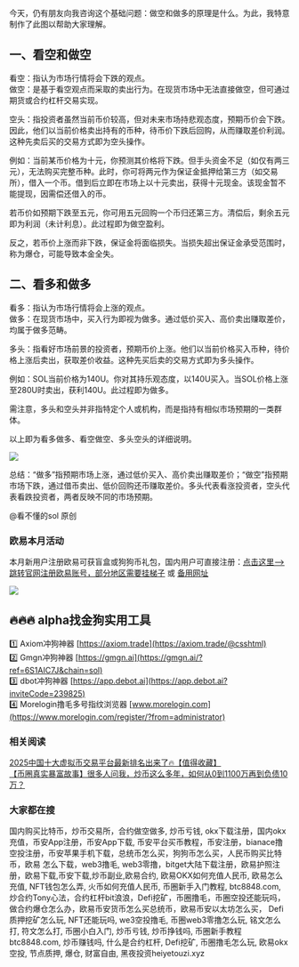 今天，仍有朋友向我咨询这个基础问题：做空和做多的原理是什么。为此，我特意制作了此图以帮助大家理解。

## 一、看空和做空
看空：指认为市场行情将会下跌的观点。  
做空：是基于看空观点而采取的卖出行为。在现货市场中无法直接做空，但可通过期货或合约杠杆交易实现。  

空头：指投资者虽然当前币价较高，但对未来市场持悲观态度，预期币价会下跌。因此，他们以当前价格卖出持有的币种，待币价下跌后回购，从而赚取差价利润。这种先卖后买的交易方式即为空头操作。  

例如：当前某币价格为十元，你预测其价格将下跌。但手头资金不足（如仅有两三元），无法购买完整币种。此时，你可将两元作为保证金抵押给第三方（如交易所），借入一个币。借到后立即在市场上以十元卖出，获得十元现金。该现金暂不能提现，因需偿还借入的币。  

若币价如预期下跌至五元，你可用五元回购一个币归还第三方。清偿后，剩余五元即为利润（未计利息）。此过程即为做空盈利。  

反之，若币价上涨而非下跌，保证金将面临损失。当损失超出保证金承受范围时，称为爆仓，可能导致本金全失。  

## 二、看多和做多
看多：指认为市场行情将会上涨的观点。  
做多：在现货市场中，买入行为即视为做多。通过低价买入、高价卖出赚取差价，均属于做多范畴。  

多头：指看好市场前景的投资者，预期币价上涨。他们以当前价格买入币种，待价格上涨后卖出，获取差价收益。这种先买后卖的交易方式即为多头操作。  

例如：SOL当前价格为140U。你对其持乐观态度，以140U买入。当SOL价格上涨至280U时卖出，获利140U。此过程即为做多。  

需注意，多头和空头并非指特定个人或机构，而是指持有相似市场预期的一类群体。  

以上即为看多做多、看空做空、多头空头的详细说明。  

[![](https://307e939.webp.li/20250422121033293.png)](https://btc8848.com/top-10-exchanges)  

总结：“做多”指预期市场上涨，通过低价买入、高价卖出赚取差价；“做空”指预期市场下跌，通过借币卖出、低价回购还币赚取差价。多头代表看涨投资者，空头代表看跌投资者，两者反映不同的市场预期。  

@看不懂的sol 原创  

### 欧易本月活动  
本月新用户注册欧易可获盲盒或狗狗币礼包，国内用户可直接注册：[点击这里–>跳转官网注册欧易账号，部分地区需要挂梯子](https://www.okx.com/zh-hans/join/74873351) 或 [备用网址](https://www.chouyi.world/zh-hans/join/18639032)  

[![](https://fe095ec.webp.li/top-10-exchanges-001.jpg)](https://www.chouyi.world/zh-hans/join/18639032)  

## 🔥🔥🔥 alpha找金狗实用工具  
1️⃣ Axiom冲狗神器 [https://axiom.trade](https://axiom.trade/@csshtml)  
2️⃣ Gmgn冲狗神器 [https://gmgn.ai](https://gmgn.ai/?ref=6S1AIC7J&chain=sol)  
3️⃣ dbot冲狗神器 [https://app.debot.ai](https://app.debot.ai?inviteCode=239825)  
4️⃣ Morelogin撸毛多号指纹浏览器 [www.morelogin.com](https://www.morelogin.com/register/?from=administrator)  

### 相关阅读  
[2025中国十大虚拟币交易平台最新排名出来了🔥【值得收藏】](https://btc8848.com/top-10-exchanges/)  
[【币圈真实暴富故事】很多人问我，炒币这么多年，如何从0到1100万再到负债10万？](https://heiyetouzi.xyz/biquanstory001/)  

### 大家都在搜  
国内购买比特币，炒币交易所，合约做空做多, 炒币亏钱, okx下载注册，国内okx充值，币安App注册，币安App下载, 币安平台买币教程，币安注册，bianace撸空投注册，币安苹果手机下载，总统币怎么买，狗狗币怎么买，人民币购买比特币，欧易 怎么下载，web3撸毛, web3零撸，bitget大陆下载注册，欧易护照注册，欧易下载,币安下载,炒币副业,欧易合约, 欧易OKX如何充值人民币, 欧易怎么充值, NFT钱包怎么弄, 火币如何充值人民币, 币圈新手入门教程, btc8848.com, 炒合约Tony心法，合约杠杆bit浪浪，Defi挖矿，币圈撸毛，币圈空投还能玩吗，做合约爆仓怎么办，欧易币安货币怎么买总统币，欧易币安以太坊怎么买， Defi质押挖矿怎么玩, NFT还能玩吗, we3空投撸毛, 币圈web3零撸怎么玩, 铭文怎么打, 符文怎么打, 币圈小白入门, 炒币亏钱, 炒币挣钱吗, 币圈新手教程btc8848.com, 炒币赚钱吗, 什么是合约杠杆, Defi挖矿, 币圈撸毛怎么玩, 欧易okx空投, 节点质押, 爆仓, 财富自由, 黑夜投资heiyetouzi.xyz